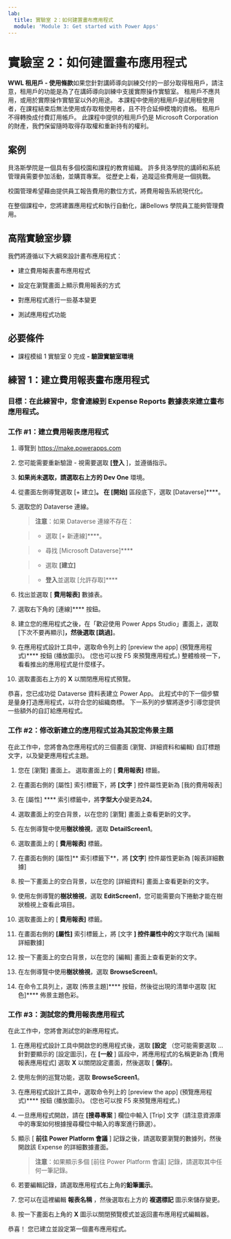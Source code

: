 ```yaml
---
lab:
  title: 實驗室 2：如何建置畫布應用程式
  module: 'Module 3: Get started with Power Apps'
---
```


# 實驗室 2：如何建置畫布應用程式

**WWL 租用戶 - 使用條款**如果您針對講師導向訓練交付的一部分取得租用戶，請注意，租用戶的功能是為了在講師導向訓練中支援實際操作實驗室。 租用戶不應共用，或用於實際操作實驗室以外的用途。 本課程中使用的租用戶是試用租使用者，在課程結束后無法使用或存取租使用者，且不符合延伸模塊的資格。 租用戶不得轉換成付費訂用帳戶。 此課程中提供的租用戶仍是 Microsoft Corporation 的財產，我們保留隨時取得存取權和重新持有的權利。 

## 案例

貝洛斯學院是一個具有多個校園和課程的教育組織。 許多貝洛學院的講師和系統管理員需要參加活動，並購買專案。 從歷史上看，追蹤這些費用是一個挑戰。 

校園管理希望藉由提供員工報告費用的數位方式，將費用報告系統現代化。 

在整個課程中，您將建置應用程式和執行自動化，讓Bellows 學院員工能夠管理費用。 


## 高階實驗室步驟

我們將遵循以下大綱來設計畫布應用程式：

- 建立費用報表畫布應用程式 

- 設定在瀏覽畫面上顯示費用報表的方式

- 對應用程式進行一些基本變更

- 測試應用程式功能

## 必要條件

- 課程模組 1 實驗室 0 完成 **- 驗證實驗室環境**

## 練習 1：建立費用報表畫布應用程式

### 目標：在此練習中，您會連線到 Expense Reports 數據表來建立畫布應用程式。

### 工作 #1：建立費用報表應用程式

1. 導覽到 https://make.powerapps.com

1. 您可能需要重新驗證 - 視需要選取 **[登入** ]，並遵循指示。

1. **如果尚未選取，請選取右上方的 Dev One** 環境。

1. 從畫面左側導覽選取 [+ 建立]****。 在 [開始]**** 區段底下，選取 [Dataverse]****。

1. 選取您的 Dataverse 連線。

    >**注意**：如果 Dataverse 連線不存在：

    >   - 選取 [+ 新連線]****。

    >   - 尋找 [Microsoft Dataverse]****

    >   - 選取 **[建立]**

    >   - **登入**並選取 [允許存取]****

1. 找出並選取 [ **費用報表]** 數據表。

1. 選取右下角的 [連線]**** 按鈕。

1. 建立您的應用程式之後，在「歡迎使用 Power Apps Studio」畫面上，選取 [下次不要再顯示]****，然後選取 [跳過]****。

1. 在應用程式設計工具中，選取命令列上的 [preview the app] (預覽應用程式)**** 按鈕 (播放圖示)。 (您也可以按 F5 來預覽應用程式。) 整體檢視一下，看看推出的應用程式是什麼樣子。

1. 選取畫面右上方的 **X** 以關閉應用程式預覽。

恭喜，您已成功從 Dataverse 資料表建立 Power App。 此程式中的下一個步驟是量身打造應用程式，以符合您的組織商標。 下一系列的步驟將逐步引導您提供一些額外的自訂給應用程式。

### 工作 #2：修改新建立的應用程式並為其設定佈景主題

在此工作中，您將會為您應用程式的三個畫面 (瀏覽、詳細資料和編輯) 自訂標題文字，以及變更應用程式主題。

1. 您在 [瀏覽] 畫面上。 選取畫面上的 [ **費用報表]** 標籤。

1. 在畫面右側的 [屬性] 索引標籤下，將 **[文字** ] 控件屬性更新為 [我的費用報表]

1. 在 [屬性] **** 索引標籤中，將**字型大小**變更為**24**。

1. 選取畫面上的空白背景，以在您的 [瀏覽] 畫面上查看更新的文字。

1. 在左側導覽中使用**樹狀檢視**，選取 **DetailScreen1**。

1. 選取畫面上的 [ **費用報表]** 標籤。

1. 在畫面右側的 [屬性]** 索引標籤下**，將 **[文字**] 控件屬性更新為 [報表詳細數據]

1. 按一下畫面上的空白背景，以在您的 [詳細資料] 畫面上查看更新的文字。

1. 使用左側導覽的**樹狀檢視**，選取 **EditScreen1**，您可能需要向下捲動才能在樹狀檢視上查看此項目。

1. 選取畫面上的 [ **費用報表]** 標籤。

1. 在畫面右側的 **[屬性]** 索引標籤上，將 [文字 **] 控件屬性中的**文字取代為 [編輯詳細數據]

1. 按一下畫面上的空白背景，以在您的 [編輯] 畫面上查看更新的文字。

1. 在左側導覽中使用**樹狀檢視**，選取 **BrowseScreen1**。

1. 在命令工具列上，選取 [佈景主題]**** 按鈕，然後從出現的清單中選取 [紅色]**** 佈景主題色彩。

### 工作 #3：測試您的費用報表應用程式

在此工作中，您將會測試您的新應用程式。

1. 在應用程式設計工具中開啟您的應用程式後，選取 **[設定** （您可能需要選取 ... 針對要顯示的 [設定圖示]，在 **[一般** ] 區段中，將應用程式的名稱更新為 [費用報表應用程式] 選取 **X** 以關閉設定畫面，然後選取 [ **儲存**]。

1. 使用左側的巡覽功能，選取 **BrowseScreen1**。

1. 在應用程式設計工具中，選取命令列上的 [preview the app] (預覽應用程式)**** 按鈕 (播放圖示)。 (您也可以按 F5 來預覽應用程式。)

1. 一旦應用程式開啟，請在 **[搜尋專案** ] 欄位中輸入 [Trip] 文字（請注意資源庫中的專案如何根據搜尋欄位中輸入的專案進行篩選）。

1. 顯示 [ **前往 Power Platform 會議** ] 記錄之後，請選取要瀏覽的數據列，然後開啟該 Expense 的詳細數據畫面。
 
    >**注意**：如果顯示多個 [前往 Power Platform 會議] 記錄，請選取其中任何一筆記錄。

1. 若要編輯記錄，請選取應用程式右上角的**鉛筆圖示**。

1. 您可以在這裡編輯 **報表名稱** ，然後選取右上方的 **複選標記** 圖示來儲存變更。

1. 按一下畫面右上角的 **X** 圖示以關閉預覽模式並返回畫布應用程式編輯器。

恭喜！ 您已建立並設定第一個畫布應用程式。

 
